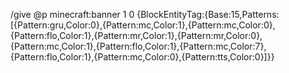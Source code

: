 /give @p minecraft:banner 1 0 {BlockEntityTag:{Base:15,Patterns:[{Pattern:gru,Color:0},{Pattern:mc,Color:1},{Pattern:mc,Color:0},{Pattern:flo,Color:1},{Pattern:mr,Color:1},{Pattern:mr,Color:0},{Pattern:mc,Color:1},{Pattern:flo,Color:1},{Pattern:mc,Color:7},{Pattern:flo,Color:1},{Pattern:mc,Color:0},{Pattern:tts,Color:0}]}}